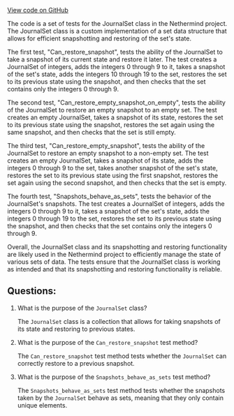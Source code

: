 [View code on GitHub](https://github.com/NethermindEth/nethermind/src/Nethermind/Nethermind.Core.Test/Collections/JournalSetTests.cs)

The code is a set of tests for the JournalSet class in the Nethermind project. The JournalSet class is a custom implementation of a set data structure that allows for efficient snapshotting and restoring of the set's state. 

The first test, "Can_restore_snapshot", tests the ability of the JournalSet to take a snapshot of its current state and restore it later. The test creates a JournalSet of integers, adds the integers 0 through 9 to it, takes a snapshot of the set's state, adds the integers 10 through 19 to the set, restores the set to its previous state using the snapshot, and then checks that the set contains only the integers 0 through 9. 

The second test, "Can_restore_empty_snapshot_on_empty", tests the ability of the JournalSet to restore an empty snapshot to an empty set. The test creates an empty JournalSet, takes a snapshot of its state, restores the set to its previous state using the snapshot, restores the set again using the same snapshot, and then checks that the set is still empty. 

The third test, "Can_restore_empty_snapshot", tests the ability of the JournalSet to restore an empty snapshot to a non-empty set. The test creates an empty JournalSet, takes a snapshot of its state, adds the integers 0 through 9 to the set, takes another snapshot of the set's state, restores the set to its previous state using the first snapshot, restores the set again using the second snapshot, and then checks that the set is empty. 

The fourth test, "Snapshots_behave_as_sets", tests the behavior of the JournalSet's snapshots. The test creates a JournalSet of integers, adds the integers 0 through 9 to it, takes a snapshot of the set's state, adds the integers 0 through 19 to the set, restores the set to its previous state using the snapshot, and then checks that the set contains only the integers 0 through 9. 

Overall, the JournalSet class and its snapshotting and restoring functionality are likely used in the Nethermind project to efficiently manage the state of various sets of data. The tests ensure that the JournalSet class is working as intended and that its snapshotting and restoring functionality is reliable.
## Questions: 
 1. What is the purpose of the `JournalSet` class?
    
    The `JournalSet` class is a collection that allows for taking snapshots of its state and restoring to previous states.

2. What is the purpose of the `Can_restore_snapshot` test method?
    
    The `Can_restore_snapshot` test method tests whether the `JournalSet` can correctly restore to a previous snapshot.

3. What is the purpose of the `Snapshots_behave_as_sets` test method?
    
    The `Snapshots_behave_as_sets` test method tests whether the snapshots taken by the `JournalSet` behave as sets, meaning that they only contain unique elements.